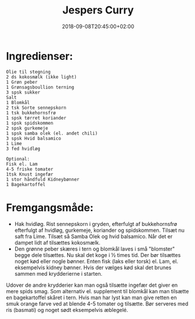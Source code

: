 ﻿---
title: "Jespers Curry"
date: 2018-09-08T20:45:00+02:00
draft: false
---
# Ingredienser:

	Olie til stegning
	2 ds kokosmælk (ikke light)
	1 Grøn peber
	1 Grønsagsboullion terning
	3 spsk sukker
	Salt
	1 Blomkål
	2 tsk Sorte sennepskorn
	1 tsk bukkehornsfrø
	1 spsk tørret koriander
	1 spsk spidskommen
	2 spsk gurkemeje
	1 spsk samba olek (el. andet chili)
	3 spsk Hvid balsamico
	1 Lime
	3 fed hvidløg

	Optional:
	Fisk el. Lam
	4-5 friske tomater
	1tsk Knust ingefær
	1 stor håndfuld Kidneybønner
	1 Bagekartoffel

# Fremgangsmåde:

* Hak hvidløg. Rist sennepskorn i gryden, efterfulgt af bukkehornsfrø efterfulgt af hvidløg, gurkemeje, 	koriander og spidskommen. Tilsæt nu saft fra Lime. Tilsæt så Samba Olek og hvid balsamico. Når det er dampet lidt af tilsættes kokosmælk.
* Den grønne peber skæres i tern og blomkål laves i små "blomster" begge dele tilsættes. Nu skal det koge 	i ½ times tid. Der bør tilsættes noget kød eller nogle bønner. Enten fisk (laks eller torsk) el. Lam, 	el. eksempelvis kidney bønner. Hvis der vælges kød skal det brunes sammen med krydderierne i starten.

Udover de andre krydderier kan man også tilsætte ingefær det giver en mere spids smag. Som alternativ el. supplement til blomkål kan man tilsætte en bagekartoffel skåret i tern. Hvis man har lyst kan man give retten en smuk orange farve ved at blende 4-5 tomater og tilsætte.	Bør serveres med ris (basmati) og noget sødt eksempelvis æblegelé.

